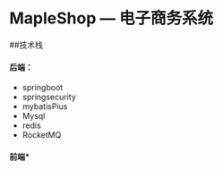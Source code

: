 # MapleShop — 电子商务系统<br>
##技术栈

#### 后端：
- springboot
- springsecurity
- mybatisPius
- Mysql
- redis
- RocketMQ

#### 前端*







